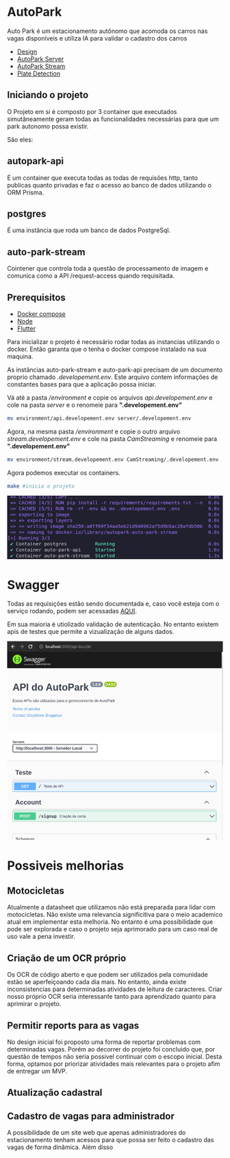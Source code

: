 # AutoPark
Auto Park é um estacionamento autônomo que acomoda os carros nas vagas disponíveis e utiliza IA para validar o cadastro dos carros

* [Design](https://www.figma.com/file/bK3G5ll5rnHdS2LEwv4ed3/AutoPark?node-id=0%3A1&t=yP3H130RSt0GWJXg-1)
* [AutoPark Server](./server/README.md)
* [AutoPark Stream](./CamStreaming/README.md)
* [Plate Detection](PlateDetection/README.md)

## Iniciando o projeto

O Projeto em si é composto por 3 container que executados simutâneamente geram todas as funcionalidades necessárias para que um park autonomo possa existir.

São eles:

## **autopark-api**

É um container que executa todas as todas de requisões http, tanto publicas quanto privadas e faz o acesso ao banco de dados utilizando o ORM Prisma.

## **postgres**

É uma instância que roda um banco de dados PostgreSql.

## **auto-park-stream**

Cointener que controla toda a questão de processamento de imagem e comunica como a API /request-access quando requisitada.

## Prerequisitos

- <a href="https://docs.docker.com/engine/install/">Docker compose</a>
- <a href="https://nodejs.org/en/download">Node</a>
- <a href="https://docs.flutter.dev/get-started/install">Flutter</a>



Para inicializar o projeto é necessário rodar todas as instancias utilizando o docker. Então garanta que o tenha o docker compose instalado na sua maquina.

As instâncias auto-park-stream e auto-park-api precisam de um documento proprio chamado _.developement.env_. Este arquivo contem informações de constantes bases para que a aplicação possa iniciar.

Vá até a pasta _/environment_ e copie os arquivos _api.developement.env_ e cole na pasta _server_ e o renomeie para **".developement.env"**

```bash
mv environment/api.developement.env server/.developement.env
```

Agora, na mesma pasta _/environment_ e copie o outro arquivo _stream.developement.env_ e cole na pasta _CamStreaming_ e renomeie para **".developement.env"**

```bash
mv environment/stream.developement.env CamStreaming/.developement.env
```

Agora podemos executar os containers.

```bash
make #inicia o projeto
```
<img src="./assets/docker-terminal.png">

# Swagger

Todas as requisições estão sendo documentada e, caso você esteja com o serviço rodando, podem ser acessadas <a href="http://localhost:3000/api-docs/#/"> AQUI</a>.

Em sua maioria é utiolizado validação de autenticação. No entanto existem apis de testes que permite a vizualização de alguns dados.

<img src="./assets/swagger.png" title="Print da tela do swagger">

# Possiveis melhorias

## Motocicletas

Atualmente a datasheet que utilizamos não está preparada para lidar com motocicletas. Não existe uma relevancia significitiva para o meio academico atual em implementar esta melhoria. No entanto é uma possibilidade que pode ser explorada e caso o projeto seja aprimorado para um caso real de uso vale a pena investir.

## Criação de um OCR próprio

Os OCR de código aberto e que podem ser utilizados pela comunidade estão se aperfeiçoando cada dia mais. No entanto, ainda existe inconsistencias para determinadas atividades de leitura de caracteres.
Criar nosso próprio OCR seria interessante tanto para aprendizado quanto para aprimirar o projeto.

## Permitir reports para as vagas

No design inicial foi proposto uma forma de reportar problemas com determinadas vagas. Porém ao decorrer do projeto foi concluido que, por questão de tempos não seria possivel continuar com o escopo inicial. Desta forma, optamos por priorizar atividades mais relevantes para o projeto afim de entregar um MVP.

## Atualização cadastral
## Cadastro de vagas para administrador

A possibilidade de um site web que apenas administradores do estacionamento tenham acessos para que possa ser feito o cadastro das vagas de forma dinâmica. Além disso 

